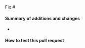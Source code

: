 <!-- The issue that is fixed by this PR, if applicable: -->
Fix #

#### Summary of additions and changes

* 

#### How to test this pull request

```

```

